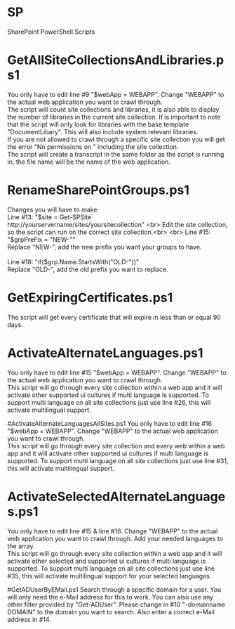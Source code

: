 # SP
SharePoint PowerShell Scripts


# GetAllSiteCollectionsAndLibraries.ps1
You only have to edit line #9 "$webApp = WEBAPP". Change "WEBAPP" to the actual web application you want to crawl through. <br>
The script will count site collections and libraries, it is also able to display the number of libraries in the current site collection. It is important to note that the script will only look for libraries with the base template "DocumentLibary". This will also include system relevant libraries.<br>
If you are not allowed to crawl through a specific site collection you will get the error "No permissions on " including the site collection.<br>
The script will create a transcript in the same folder as the script is running in, the file name will be the name of the web application.

# RenameSharePointGroups.ps1
Changes you will have to make:<br>
Line #13: "$site = Get-SPSite http://yourservername/sites/yoursitecollection" <br>
Edit the site collection, so the script can run on the correct site collection.<br>
<br>
Line #15: "$grpPreFix = "NEW-""<br>
Replace "NEW-", add the new prefix you want your groups to have.<br>
<br>
Line #18: "if($grp.Name.StartsWith("OLD-"))"<br>
Replace "OLD-", add the old prefix you want to replace.<br>

# GetExpiringCertificates.ps1
The script will get every certificate that will expire in less than or equal 90 days.

# ActivateAlternateLanguages.ps1
You only have to edit line #15 "$webApp = WEBAPP". Change "WEBAPP" to the actual web application you want to crawl through. <br>
This script will go through every site collection within a web app and it will activate other supported ui cultures if multi language is supported. To support multi language on all site collections just use line #26, this will activate multilingual support.

#ActivateAlternateLanguagesAllSites.ps1
You only have to edit line #16 "$webApp = WEBAPP". Change "WEBAPP" to the actual web application you want to crawl through. <br>
This script will go through every site collection and every web within a web app and it will activate other supported ui cultures if multi language is supported. To support multi language on all site collections just use line #31, this will activate multilingual support.

# ActivateSelectedAlternateLanguages.ps1
You only have to edit line #15 & line #16. Change "WEBAPP" to the actual web application you want to crawl through. Add your needed languages to the array.<br>
This script will go through every site collection within a web app and it will activate other selected and supported ui cultures if multi language is supported. To support multi language on all site collections just use line #35, this will activate multilingual support for your selected languages.

#GetADUserByEMail.ps1
Search through a specific domain for a user. You will only need the e-Mail address for this to work. You can also use any other filter provided by "Get-ADUser". Please change in #10 "-domainname DOMAIN" to the domain you want to search. Also enter a correct e-Mail address in #14.
